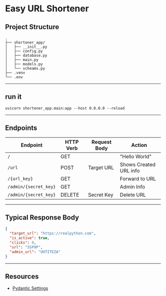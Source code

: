 # Easy URL Shortener

## Project Structure

```ascii
.
├── shortener_app/
│   ├── __init__.py
│   ├── config.py
│   ├── database.py
│   ├── main.py
│   ├── models.py
│   └── scheams.py
├── .venv
└── .env
```

---

## run it

```shell
uvicorn shortener_app.main:app --host 0.0.0.0 --reload
```

---

## Endpoints

| Endpoint              | HTTP Verb | Request Body | Action                 |
| --------------------- | --------- | ------------ | ---------------------- |
| `/`                   | GET       |              | "Hello World"          |
| `/url`                | POST      | Target URL   | Shows Created URL info |
| `/{url_key}`          | GET       |              | Forward to URL         |
| `/admin/{secret_key}` | GET       |              | Admin Info             |
| `/admin/{secret_key}` | DELETE    | Secret Key   | Delete URL             |

---

## Typical Response Body

```json
{
  "target_url": "https://realpython.com",
  "is_active": true,
  "clicks": 0,
  "url": "SSP9P",
  "admin_url": "UHTITEZA"
}
```

---

## Resources

- [Pydantic Settings](https://docs.pydantic.dev/latest/concepts/pydantic_settings/)
